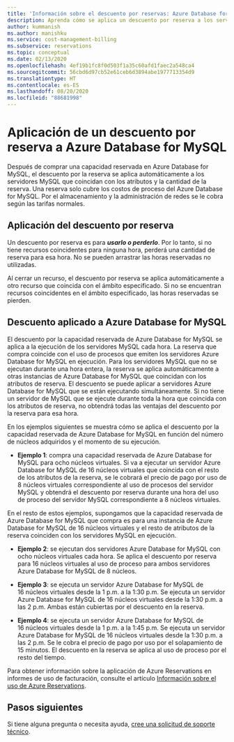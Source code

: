 ```yaml
---
title: 'Información sobre el descuento por reservas: Azure Database for MySQL'
description: Aprenda cómo se aplica un descuento por reserva a los servidores Azure Database for MySQL.
author: kummanish
ms.author: manishku
ms.service: cost-management-billing
ms.subservice: reservations
ms.topic: conceptual
ms.date: 02/13/2020
ms.openlocfilehash: 4ef19b1fc8f0d503f1a35c60afd1faec2a548ca4
ms.sourcegitcommit: 56cbd6d97cb52e61ceb6d3894abe1977713354d9
ms.translationtype: HT
ms.contentlocale: es-ES
ms.lasthandoff: 08/20/2020
ms.locfileid: "88681998"
---
```

# <a name="how-a-reservation-discount-is-applied-to-azure-database-for-mysql"></a>Aplicación de un descuento por reserva a Azure Database for MySQL

Después de comprar una capacidad reservada en Azure Database for MySQL, el descuento por la reserva se aplica automáticamente a los servidores MySQL que coincidan con los atributos y la cantidad de la reserva. Una reserva solo cubre los costos de proceso del Azure Database for MySQL. Por el almacenamiento y la administración de redes se le cobra según las tarifas normales.

## <a name="how-reservation-discount-is-applied"></a>Aplicación del descuento por reserva

Un descuento por reserva es para ***usarlo o perderlo***. Por lo tanto, si no tiene recursos coincidentes para ninguna hora, perderá una cantidad de reserva para esa hora. No se pueden arrastrar las horas reservadas no utilizadas.</br>

Al cerrar un recurso, el descuento por reserva se aplica automáticamente a otro recurso que coincida con el ámbito especificado. Si no se encuentran recursos coincidentes en el ámbito especificado, las horas reservadas se pierden.

## <a name="discount-applied-to-azure-database-for-mysql"></a>Descuento aplicado a Azure Database for MySQL

El descuento por la capacidad reservada de Azure Database for MySQL se aplica a la ejecución de los servidores MySQL cada hora. La reserva que compra coincide con el uso de procesos que emiten los servidores Azure Database for MySQL en ejecución. Para los servidores MySQL que no se ejecutan durante una hora entera, la reserva se aplica automáticamente a otras instancias de Azure Database for MySQL que coincidan con los atributos de reserva. El descuento se puede aplicar a servidores Azure Database for MySQL que se están ejecutando simultáneamente. Si no tiene un servidor de MySQL que se ejecute durante toda la hora que coincida con los atributos de reserva, no obtendrá todas las ventajas del descuento por la reserva para esa hora.

En los ejemplos siguientes se muestra cómo se aplica el descuento por la capacidad reservada de Azure Database for MySQL en función del número de núcleos adquiridos y el momento de su ejecución.

* **Ejemplo 1**: compra una capacidad reservada de Azure Database for MySQL para ocho núcleos virtuales. Si va a ejecutar un servidor Azure Database for MySQL de 16 núcleos virtuales que coincida con el resto de los atributos de la reserva, se le cobrará el precio de pago por uso de 8 núcleos virtuales correspondiente al uso de procesos del servidor MySQL y obtendrá el descuento por reserva durante una hora del uso de proceso del servidor MySQL correspondiente a 8 núcleos virtuales.</br>

En el resto de estos ejemplos, supongamos que la capacidad reservada de Azure Database for MySQL que compra es para una instancia de Azure Database for MySQL de 16 núcleos virtuales y el resto de atributos de la reserva coinciden con los servidores MySQL en ejecución.

* **Ejemplo 2**: se ejecutan dos servidores Azure Database for MySQL con ocho núcleos virtuales cada hora. Se aplica el descuento por reserva para 16 núcleos virtuales al uso de proceso para ambos servidores Azure Database for MySQL de 8 núcleos.

* **Ejemplo 3**: se ejecuta un servidor Azure Database for MySQL de 16 núcleos virtuales desde la 1 p.m. a la 1:30 p.m. Se ejecuta un servidor Azure Database for MySQL de 16 núcleos virtuales desde la 1:30 p.m. a las 2 p.m. Ambas están cubiertas por el descuento en la reserva.

* **Ejemplo 4**: se ejecuta un servidor Azure Database for MySQL de 16 núcleos virtuales desde la 1 p.m. a la 1:45 p.m. Se ejecuta un servidor Azure Database for MySQL de 16 núcleos virtuales desde la 1:30 p.m. a las 2 p.m. Se le cobra el precio de pago por uso por el solapamiento de 15 minutos. El descuento en la reserva se aplica al uso de proceso por el resto del tiempo.

Para obtener información sobre la aplicación de Azure Reservations en informes de uso de facturación, consulte el artículo [Información sobre el uso de Azure Reservations](https://docs.microsoft.com/azure/billing/billing-understand-reserved-instance-usage-ea).

## <a name="next-steps"></a>Pasos siguientes

Si tiene alguna pregunta o necesita ayuda, [cree una solicitud de soporte técnico](https://go.microsoft.com/fwlink/?linkid=2083458).
